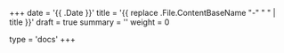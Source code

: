 +++
date = '{{ .Date }}'
title = '{{ replace .File.ContentBaseName "-" " " | title }}'
draft = true
summary = ''
weight = 0

type = 'docs'
+++
